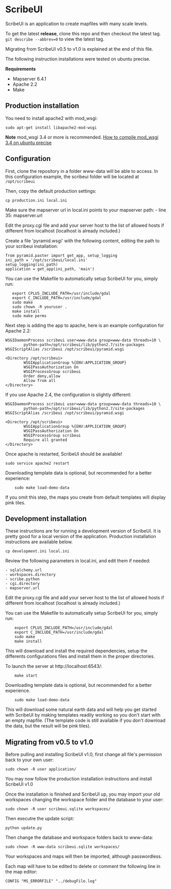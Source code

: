 ScribeUI
=========

ScribeUI is an application to create mapfiles with many scale levels.

To get the latest **release**, clone this repo and then checkout the latest tag. ``` git describe --abbrev=0 ``` to view the latest tag.

Migrating from ScribeUI v0.5 to v1.0 is explained at the end of this file.

The following instruction installations were tested on ubuntu precise.


**Requirements**

* Mapserver 6.4.1
* Apache 2.2
* Make

Production installation
------------

You need to install apache2 with mod_wsgi:

    sudo apt-get install libapache2-mod-wsgi

**Note** mod_wsgi 3.4 or more is recommended. [How to compile mod_wsgi 3.4 on ubuntu precise](http://scribeui.org/faq.html#wsgi-how)


Configuration
-------------

First, clone the repository in a folder www-data will be able to access. In this configuration example, the scribeui folder will be located at ```/opt/scribeui```

Then, copy the default production settings:

    cp production.ini local.ini

Make sure the mapserver url in local.ini points to your mapserver path:
	- line 35: mapserver.url

Edit the proxy.cgi file and add your server host to the list of allowed hosts if different from localhost (localhost is already included.)

Create a file 'pyramid.wsgi' with the following content, editing the path to your scribeui installation:

	from pyramid.paster import get_app, setup_logging
	ini_path = '/opt/scribeui/local.ini'
	setup_logging(ini_path)
	application = get_app(ini_path, 'main')


You can use the Makefile to automatically setup ScribeUI for you, simply run:

       export CPLUS_INCLUDE_PATH=/usr/include/gdal
       export C_INCLUDE_PATH=/usr/include/gdal
       sudo make
       sudo chown -R youruser .
       make install
       sudo make perms


Next step is adding the app to apache, here is an example configuration for Apache 2.2:

    WSGIDaemonProcess scribeui user=www-data group=www-data threads=10 \
	        python-path=/opt/scribeui/lib/python2.7/site-packages
	WSGIScriptAlias /scribeui /opt/scribeui/pyramid.wsgi

	<Directory /opt/scribeui>
	        WSGIApplicationGroup %{ENV:APPLICATION_GROUP}
	        WSGIPassAuthorization On
	        WSGIProcessGroup scribeui
	        Order deny,allow
	        Allow from all
	</Directory>

If you use Apache 2.4, the configuration is slightly different:

    WSGIDaemonProcess scribeui user=www-data group=www-data threads=10 \
	        python-path=/opt/scribeui/lib/python2.7/site-packages
	WSGIScriptAlias /scribeui /opt/scribeui/pyramid.wsgi

	<Directory /opt/scribeui>
	        WSGIApplicationGroup %{ENV:APPLICATION_GROUP}
	        WSGIPassAuthorization On
	        WSGIProcessGroup scribeui
	        Require all granted
	</Directory>

Once apache is restarted, ScribeUI should be available!

    sudo service apache2 restart

Downloading template data is optional, but recommended for a better
experience:

        sudo make load-demo-data

If you omit this step, the maps you create from default templates will display pink tiles.


Development installation
------------

These instructions are for running a development version of ScribeUI. It is pretty good for a local version of the application. Production installation instructions are available below.

    cp development.ini local.ini

Review the following parameters in local.ini, and edit them if needed:

	- sqlalchemy.url
	- workspaces.directory
	- scribe.python
	- cgi.directory
	- mapserver.url

Edit the proxy.cgi file and add your server host to the list of allowed hosts if different from localhost (localhost is already included.)

You can use the Makefile to automatically setup ScribeUI for you, simply run:

        export CPLUS_INCLUDE_PATH=/usr/include/gdal
        export C_INCLUDE_PATH=/usr/include/gdal
        sudo make
        make install

This will download and install the required dependencies, setup the differents
configurations files and install them in the proper directories.

To launch the server at http://localhost:6543/:

        make start

Downloading template data is optional, but recommended for a better
experience.

        sudo make load-demo-data


This will download some natural earth data and will help you get started with
ScribeUI by making templates readily working so you don't start with an empty
mapfile. (The template code is still available if you don't download the data,
but the result will be pink tiles).

Migrating from v0.5 to v1.0
-----------------------------

Before pulling and installing ScribeUI v1.0, first change all file's permission back to your own user:

    sudo chown -R user application/

You may now follow the production installation instructions and install ScribeUI v1.0

Once the installation is finished and  ScribeUI up, you may import your old workspaces changing the workspace folder and the database to your user:

    sudo chown -R user scribeui.sqlite workspaces/

Then executre the update script:

    python update.py

Then change the database and workspace folders back to www-data:

    sudo chown -R www-data scribeui.sqlite workspaces/

Your workspaces and maps will then be imported, although passwordless.

Each map will have to be edited to delete or comment the following line in the map editor:

    CONFIG "MS_ERRORFILE" "../debugFile.log"

